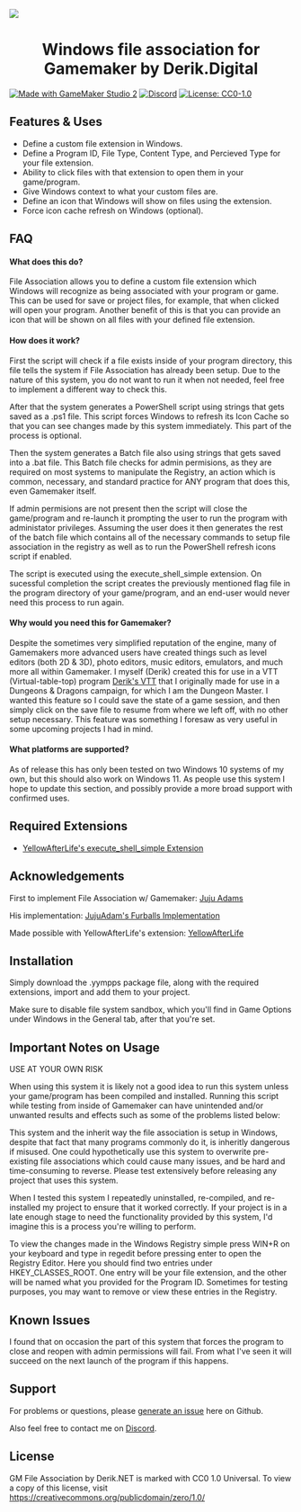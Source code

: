 <p align="center"><img src="https://raw.githubusercontent.com/derik-dot-net/GM-File-Association/main/file_association_logo.png" style="display:block; margin:auto;"></p>
<h1 align="center">Windows file association for Gamemaker by <b>Derik.Digital</b></h1>

[![Made with GameMaker Studio 2](https://img.shields.io/badge/Made%20with-GameMaker_Studio_2-000000.svg?style=plastic&logo=data%3Aimage%2Fpng%3Bbase64%2CiVBORw0KGgoAAAANSUhEUgAAAA4AAAAOCAMAAAAolt3jAAAAZlBMVEX%2F%2F%2F%2F%2F%2F%2F%2F%2F%2F%2F%2F%2F%2F%2F%2F%2F%2F%2F%2F%2F%2F%2F%2F%2F%2F%2F%2F%2F%2F%2F%2F%2F%2F%2F%2F%2F%2F%2F%2F%2F%2F%2F%2F%2F%2F%2F%2F%2F%2F%2F%2F%2F%2F%2F%2F%2F%2F%2F%2F%2F%2F%2F%2F%2F%2F%2F%2F%2F%2F%2F%2F%2F%2F%2F%2F%2F%2F%2F%2F%2F%2F%2F%2F%2F%2F%2F%2F%2F%2F%2F%2F%2F%2F%2F%2F%2F%2F%2F%2F%2F%2F%2F%2F%2F%2F%2F%2F%2F%2F%2F%2F%2F%2F%2F%2F%2F%2F%2F%2F%2F%2F%2F%2F%2F%2F%2F%2F%2F%2F%2F%2F%2F%2F%2F%2BrG8stAAAAIXRSTlMABg0OFBkfcn1%2Bf4CBgoOFhoeIiouWmNDa5ebp8PX2%2B%2F6o6Vq%2BAAAAY0lEQVR42k2OWQ6AIAwFn%2BIOioobrnD%2FS4o0EeanmQxNAdErRFTWtsFq6%2BiiZozz0CSnTjYBwo0RkF8DWDLf51Ni9K%2FYdq0Fy3KAfzk97M7goK1F%2F4rGH9Kk1OlboQtEDIrmC%2BU3CVxTr%2FRMAAAAAElFTkSuQmCC)](https://www.yoyogames.com/gamemaker)
[![Discord](https://img.shields.io/discord/956865439156273204?label=Discord)](https://discord.gg/w8znaPQJYf)
[![License: CC0-1.0](https://img.shields.io/badge/License-CC0_1.0-lightgrey.svg)](http://creativecommons.org/publicdomain/zero/1.0/)

## Features & Uses

- Define a custom file extension in Windows.
- Define a Program ID, File Type, Content Type, and Percieved Type for your file extension.
- Ability to click files with that extension to open them in your game/program.
- Give Windows context to what your custom files are.
- Define an icon that Windows will show on files using the extension.
- Force icon cache refresh on Windows (optional).


## FAQ

#### What does this do?
File Association allows you to define a custom file extension which Windows will recognize as being associated with your program or game. This can be used for save or project files, for example, that when clicked will open your program. Another benefit of this is that you can provide an icon that will be shown on all files with your defined file extension.

#### How does it work?
First the script will check if a file exists inside of your program directory, this file tells the system if File Association has already been setup. Due to the nature of this system, you do not want to run it when not needed, feel free to implement a different way to check this. 

After that the system generates a PowerShell script using strings that gets saved as a .ps1 file. This script forces Windows to refresh its Icon Cache so that you can see changes made by this system immediately. This part of the process is optional.

Then the system generates a Batch file also using strings that gets saved into a .bat file. This Batch file checks for admin permisions, as they are required on most systems to manipulate the Registry, an action which is common, necessary, and standard practice for ANY program that does this, even Gamemaker itself.

If admin permisions are not present then the script will close the game/program and re-launch it prompting the user to run the program with administator privileges. Assuming the user does it then generates the rest of the batch file which contains all of the necessary commands to setup file association in the registry as well as to run the PowerShell refresh icons script if enabled. 

The script is executed using the execute_shell_simple extension. On sucessful completion the script creates the previously mentioned flag file in the program directory of your game/program, and an end-user would never need this process to run again.

#### Why would you need this for Gamemaker?
Despite the sometimes very simplified reputation of the engine, many of Gamemakers more advanced users have created things such as level editors (both 2D  & 3D), photo editors, music editors, emulators, and much more all within Gamemaker. I myself (Derik) created this for use in a VTT (Virtual-table-top) program [Derik's VTT](https://github.com/derik-dot-net/Deriks-VTT) that I originally made for use in a Dungeons & Dragons campaign, for which I am the Dungeon Master.  I wanted this feature so I could save the state of a game session, and then simply click on the save file to resume from where we left off, with no other setup necessary. This feature was something I foresaw as very useful in some upcoming projects I had in mind.

#### What platforms are supported?
As of release this has only been tested on two Windows 10 systems of my own, but this should also work on Windows 11. As people use this system I hope to update this section, and possibly provide a more broad support with confirmed uses.
## Required Extensions
 - [YellowAfterLife's execute_shell_simple Extension](https://yellowafterlife.itch.io/gamemaker-execute-shell-simple)
## Acknowledgements
First to implement File Association w/ Gamemaker:
[Juju Adams](https://github.com/JujuAdams)

His implementation: [JujuAdam's Furballs Implementation](https://jujuadams.itch.io/furballs)

Made possible with YellowAfterLife's extension: 
[YellowAfterLife](https://github.com/YellowAfterlife)



## Installation

Simply download the .yympps package file, along with the required extensions, import and add them to your project.

Make sure to disable file system sandbox, which you'll find in Game Options under Windows in the General tab, after that you're set.

## Important Notes on Usage

USE AT YOUR OWN RISK 

When using this system it is likely not a good idea to run this system unless your game/program has been compiled and installed. Running this script while testing from inside of Gamemaker can have unintended and/or unwanted results and effects such as some of the problems listed below:

This system and the inherit way the file association is setup in Windows, despite that fact that many programs commonly do it, is inheritly dangerous if misused. One could hypothetically use this system to overwrite pre-existing file associations which could cause many issues, and be hard and time-consuming to reverse. Please test extensively before releasing any project that uses this system. 

When I tested this system I repeatedly uninstalled, re-compiled, and re-installed my project to ensure that it worked correctly. If your project is in a late enough stage to need the functionality provided by this system, I'd imagine this is a process you're willing to perform. 

To view the changes made in the Windows Registry simple press WIN+R on your keyboard and type in regedit before pressing enter to open the Registry Editor. Here you should find two entries under HKEY_CLASSES_ROOT. One entry will be your file extension, and the other will be named what you provided for the Program ID. Sometimes for testing purposes, you may want to remove or view these entries in the Registry.
## Known Issues
I found that on occasion the part of this system that forces the program to close and reopen with admin permissions will fail. From what I've seen it will succeed on the next launch of the program if this happens.  
## Support

For problems or questions, please [generate an issue](https://github.com/derik-dot-net/GM-File-Association/issues) here on Github. 

Also feel free to contact me on [Discord](https://discord.gg/w8znaPQJYf).

## License
GM File Association by Derik.NET is marked with CC0 1.0 Universal. To view a copy of this license, visit https://creativecommons.org/publicdomain/zero/1.0/
